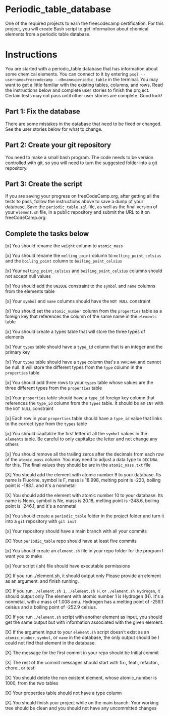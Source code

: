 # Periodic_table_database
One of the required projects to earn the freecodecamp certification. For this project, you will create Bash script to get information about chemical elements from a periodic table database.

# Instructions
You are started with a periodic_table database that has information about some chemical elements. You can connect to it by entering `psql --username=freecodecamp --dbname=periodic_table` in the terminal. You may want to get a little familiar with the existing tables, columns, and rows. Read the instructions below and complete user stories to finish the project. Certain tests may not pass until other user stories are complete. Good luck!

## Part 1: Fix the database

There are some mistakes in the database that need to be fixed or changed. See the user stories below for what to change.

## Part 2: Create your git repository

You need to make a small bash program. The code needs to be version controlled with git, so you will need to turn the suggested folder into a git repository.

## Part 3: Create the script

If you are saving your progress on freeCodeCamp.org, after getting all the tests to pass, follow the instructions above to save a dump of your database. Save the `periodic_table.sql` file, as well as the final version of your `element.sh` file, in a public repository and submit the URL to it on freeCodeCamp.org.

## Complete the tasks below

[x] You should rename the `weight` column to `atomic_mass`

[x] You should rename the `melting_point` column to `melting_point_celsius` and the `boiling_point` column to `boiling_point_celsius`

[x] Your `melting_point_celsius` and `boiling_point_celsius` columns should not accept null values

[x] You should add the `UNIQUE` constraint to the `symbol` and `name` columns from the elements table

[x] Your `symbol` and `name` columns should have the `NOT NULL` constraint

[x] You should set the `atomic_number` column from the `properties` table as a foreign key that references the column of the same name in the `elements` table

[x] You should create a types table that will store the three types of elements

[x] Your `types` table should have a `type_id` column that is an integer and the primary key

[x] Your `types` table should have a `type` column that's a `VARCHAR` and cannot be null. It will store the different types from the `type` column in the `properties` table

[x] You should add three rows to your `types` table whose values are the three different types from the `properties` table

[x] Your `properties` table should have a `type_id` foreign key column that references the `type_id` column from the `types` table. It should be an `INT` with the `NOT NULL` constraint

[x] Each row in your `properties` table should have a `type_id` value that links to the correct type from the `types` table

[x] You should capitalize the first letter of all the `symbol` values in the `elements` table. Be careful to only capitalize the letter and not change any others

[x] You should remove all the trailing zeros after the decimals from each row of the `atomic_mass` column. You may need to adjust a data type to `DECIMAL` for this. The final values they should be are in the `atomic_mass.txt` file

[X] You should add the element with atomic number 9 to your database. Its name is Fluorine, symbol is F, mass is 18.998, melting point is -220, boiling point is -188.1, and it's a nonmetal

[X] You should add the element with atomic number 10 to your database. Its name is Neon, symbol is Ne, mass is 20.18, melting point is -248.6, boiling point is -246.1, and it's a nonmetal

[x] You should create a `periodic_table` folder in the project folder and turn it into a `git` repository with `git init`

[x] Your repository should have a main branch with all your commits

[X] Your `periodic_table` repo should have at least five commits

[x] You should create an `element.sh` file in your repo folder for the program I want you to make

[x] Your script (.sh) file should have executable permissions

[X] If you run ./element.sh, it should output only Please provide an element as an argument. and finish running.

[X] If you run `./element.sh 1`, `./element.sh H`, or `./element.sh Hydrogen`, it should output only The element with atomic number 1 is Hydrogen (H). It's a nonmetal, with a mass of 1.008 amu. Hydrogen has a melting point of -259.1 celsius and a boiling point of -252.9 celsius.

[X] If you run `./element.sh` script with another element as input, you should get the same output but with information associated with the given element.

[X] If the argument input to your `element.sh` script doesn't exist as an `atomic_number`, `symbol`, or `name` in the database, the only output should be I could not find that element in the database.

[X] The message for the first commit in your repo should be Initial commit

[X] The rest of the commit messages should start with fix:, feat:, refactor:, chore:, or test:

[X] You should delete the non existent element, whose atomic_number is 1000, from the two tables

[X] Your properties table should not have a type column

[X] You should finish your project while on the main branch. Your working tree should be clean and you should not have any uncommitted changes
